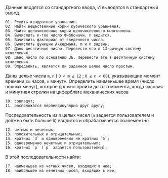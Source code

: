 
Данные вводятся со стандартного ввода,
И выводятся в стандартный вывод.

    01. Решить квадратное уравнение. 
    02. Найти вещественные корни кубического уравнения.
    03. Найти целочисленные корни целочисленного многочлена.
    04. Вычислить n-тое число Фиббоначи. n водится.
    05. Вычислить факториал от введенного числа.
    06. Вычислить функцию Аккермана. m и n заданы.
    07. Дано десятичное число. Перевести его в 13-ричную систему исчисления.
    08. Дано число по основанию 36. Перевести его в десятичную систему исчисления.
    09. Определить, является ли заданное целое число простым. 

Даны целые числа `m`, `n` ( `0 < m ≤ 12` ; `0 ≤ n < 60`), 
указывающие момент времени «`m` часов, `n` минут». 
Определить наименьшее время (число полных минут), 
которое должно пройти до того момента, когда часовая 
и минутная стрелки на циферблате механических часов

    10. совпадут;
    11. расположатся перпендикулярно друг другу;

Последовательность из n целых чисел (`n` задается пользователем 
и должно быть больше `0`) вводится и обрабатывается поэлементно. 

    12. четных и нечетных;
    13. положительных и отрицательных;
    14. кратных `3` и одновременно не кратных `5`;
    15. одновременно нечетных и отрицательных;
    16. кратных `p` (`p` задается пользователем);

В этой последовательности найти:

    17. наименьшее из четных чисел, входящих в нее;
    18. наибольшее из нечетных чисел, входящих в нее;

    